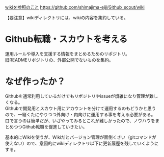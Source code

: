 [wikiを参照のこと](https://github.com/shimajima-eiji/Github_scout/wiki)
https://github.com/shimajima-eiji/Github_scout/wiki

【要注意】wikiディレクトリには、wikiの内容を集約している。

# Github転職・スカウトを考える
運用ルールや導入を支援する情報をまとめるためのリポジトリ。
<br>旧READMEリポジトリの、外部公開でないものを集約。

# なぜ作ったか？
Githubを通常利用しているだけでもリポジトリやissueが煩雑になり管理が難しくなる。
<br>Githubで開発用とスカウト用にアカウントを分けて運用するのもどうかと思うので、一緒くたにやりつつ外向け・内向けに運用する事を考える必要がある。
<br>口で言うのは簡単だが、いざやってみるとこれが難しかったので、ノウハウをまとめつつGithub転職を促進していきたい。

基本的にWikiを使うが、Wikiだとバージョン管理が面倒くさい（gitコマンドが使えない）ので、意図的にwikiディレクトリ以下に更新履歴を残していくようにする。
